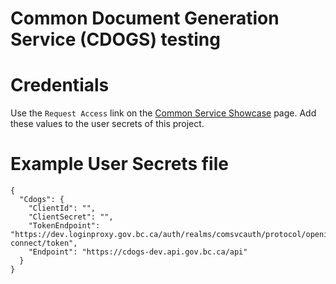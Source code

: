 ﻿# Common Document Generation Service (CDOGS) testing

# Credentials

Use the `Request Access` link on the [Common Service Showcase](https://bcgov.github.io/common-service-showcase/services/cdogs.html) page. Add these values to the user secrets 
of this project.

# Example User Secrets file

```
{
  "Cdogs": {
    "ClientId": "",
    "ClientSecret": "",
    "TokenEndpoint": "https://dev.loginproxy.gov.bc.ca/auth/realms/comsvcauth/protocol/openid-connect/token",
    "Endpoint": "https://cdogs-dev.api.gov.bc.ca/api"
  }
}
```
